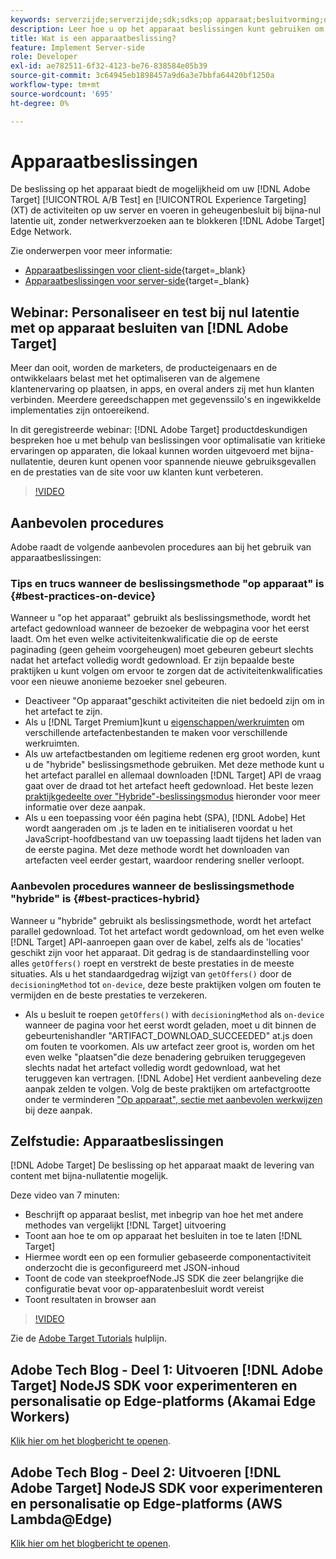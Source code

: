 ```yaml
---
keywords: serverzijde;serverzijde;sdk;sdks;op apparaat;besluitvorming;op apparaat;op apparaat;nul latentie;latentie;dichtbij-nul;node.js
description: Leer hoe u op het apparaat beslissingen kunt gebruiken om uw [!DNL Target] A/B en MVT activiteiten op uw server om in-geheugenbesluit bij bijna-nul latentie uit te voeren.
title: Wat is een apparaatbeslissing?
feature: Implement Server-side
role: Developer
exl-id: ae782511-6f32-4123-be76-838584e05b39
source-git-commit: 3c64945eb1898457a9d6a3e7bbfa64420bf1250a
workflow-type: tm+mt
source-wordcount: '695'
ht-degree: 0%

---
```


# Apparaatbeslissingen

De beslissing op het apparaat biedt de mogelijkheid om uw [!DNL Adobe Target] [!UICONTROL A/B Test] en [!UICONTROL Experience Targeting] (XT) de activiteiten op uw server en voeren in geheugenbesluit bij bijna-nul latentie uit, zonder netwerkverzoeken aan te blokkeren [!DNL Adobe Target] Edge Network.

Zie onderwerpen voor meer informatie:

* [Apparaatbeslissingen voor client-side](https://developer.adobe.com/target/implement/client-side/){target=_blank}
* [Apparaatbeslissingen voor server-side](https://developer.adobe.com/target/implement/server-side/sdk-guides/on-device-decisioning/){target=_blank}

## Webinar: Personaliseer en test bij nul latentie met op apparaat besluiten van [!DNL Adobe Target]

Meer dan ooit, worden de marketers, de producteigenaars en de ontwikkelaars belast met het optimaliseren van de algemene klantenervaring op plaatsen, in apps, en overal anders zij met hun klanten verbinden. Meerdere gereedschappen met gegevenssilo&#39;s en ingewikkelde implementaties zijn ontoereikend.

In dit geregistreerde webinar: [!DNL Adobe Target] productdeskundigen bespreken hoe u met behulp van beslissingen voor optimalisatie van kritieke ervaringen op apparaten, die lokaal kunnen worden uitgevoerd met bijna-nullatentie, deuren kunt openen voor spannende nieuwe gebruiksgevallen en de prestaties van de site voor uw klanten kunt verbeteren.

>[!VIDEO](https://video.tv.adobe.com/v/328148)

## Aanbevolen procedures

Adobe raadt de volgende aanbevolen procedures aan bij het gebruik van apparaatbeslissingen:

### Tips en trucs wanneer de beslissingsmethode &quot;op apparaat&quot; is {#best-practices-on-device}

Wanneer u &quot;op het apparaat&quot; gebruikt als beslissingsmethode, wordt het artefact gedownload wanneer de bezoeker de webpagina voor het eerst laadt. Om het even welke activiteitenkwalificatie die op de eerste paginading (geen geheim voorgeheugen) moet gebeuren gebeurt slechts nadat het artefact volledig wordt gedownload. Er zijn bepaalde beste praktijken u kunt volgen om ervoor te zorgen dat de activiteitenkwalificaties voor een nieuwe anonieme bezoeker snel gebeuren.

* Deactiveer &quot;Op apparaat&quot;geschikt activiteiten die niet bedoeld zijn om in het artefact te zijn.
* Als u [!DNL Target Premium]kunt u [eigenschappen/werkruimten](/help/main/administrating-target/c-user-management/property-channel/property-channel.md) om verschillende artefactenbestanden te maken voor verschillende werkruimten.
* Als uw artefactbestanden om legitieme redenen erg groot worden, kunt u de &quot;hybride&quot; beslissingsmethode gebruiken. Met deze methode kunt u het artefact parallel en allemaal downloaden [!DNL Target] API de vraag gaat over de draad tot het artefact heeft gedownload. Het beste lezen [praktijkgedeelte over &quot;Hybride&quot;-beslissingsmodus](#best-practices-hybrid) hieronder voor meer informatie over deze aanpak.
* Als u een toepassing voor één pagina hebt (SPA), [!DNL Adobe] Het wordt aangeraden om .js te laden en te initialiseren voordat u het JavaScript-hoofdbestand van uw toepassing laadt tijdens het laden van de eerste pagina. Met deze methode wordt het downloaden van artefacten veel eerder gestart, waardoor rendering sneller verloopt.

### Aanbevolen procedures wanneer de beslissingsmethode &quot;hybride&quot; is {#best-practices-hybrid}

Wanneer u &quot;hybride&quot; gebruikt als beslissingsmethode, wordt het artefact parallel gedownload. Tot het artefact wordt gedownload, om het even welke [!DNL Target] API-aanroepen gaan over de kabel, zelfs als de &#39;locaties&#39; geschikt zijn voor het apparaat. Dit gedrag is de standaardinstelling voor alles `getOffers()` roept en verstrekt de beste prestaties in de meeste situaties. Als u het standaardgedrag wijzigt van `getOffers()` door de `decisioningMethod` tot `on-device`, deze beste praktijken volgen om fouten te vermijden en de beste prestaties te verzekeren.

* Als u besluit te roepen `getOffers()` with `decisioningMethod` als `on-device` wanneer de pagina voor het eerst wordt geladen, moet u dit binnen de gebeurtenishandler &quot;ARTIFACT_DOWNLOAD_SUCCEEDED&quot; at.js doen om fouten te voorkomen. Als uw artefact zeer groot is, worden om het even welke &quot;plaatsen&quot;die deze benadering gebruiken teruggegeven slechts nadat het artefact volledig wordt gedownload, wat het teruggeven kan vertragen. [!DNL Adobe] Het verdient aanbeveling deze aanpak zelden te volgen. Volg de beste praktijken om artefactgrootte onder te verminderen [&quot;Op apparaat&quot;, sectie met aanbevolen werkwijzen](#best-practices-on-device) bij deze aanpak.

## Zelfstudie: Apparaatbeslissingen

[!DNL Adobe Target] De beslissing op het apparaat maakt de levering van content met bijna-nullatentie mogelijk.

Deze video van 7 minuten:

* Beschrijft op apparaat beslist, met inbegrip van hoe het met andere methodes van vergelijkt [!DNL Target] uitvoering
* Toont aan hoe te om op apparaat het besluiten in toe te laten [!DNL Target]
* Hiermee wordt een op een formulier gebaseerde componentactiviteit onderzocht die is geconfigureerd met JSON-inhoud
* Toont de code van steekproefNode.JS SDK die zeer belangrijke die configuratie bevat voor op-apparatenbesluit wordt vereist
* Toont resultaten in browser aan

>[!VIDEO](https://video.tv.adobe.com/v/329032)

Zie de [Adobe Target Tutorials](https://experienceleague.adobe.com/docs/target-learn/tutorials/overview.html) hulplijn.

## Adobe Tech Blog - Deel 1: Uitvoeren [!DNL Adobe Target] NodeJS SDK voor experimenteren en personalisatie op Edge-platforms (Akamai Edge Workers)

[Klik hier om het blogbericht te openen](https://medium.com/adobetech/part-1-run-adobe-target-nodejs-sdk-for-experimentation-and-personalization-on-edge-platforms-4d8660964ed9).

## Adobe Tech Blog - Deel 2: Uitvoeren [!DNL Adobe Target] NodeJS SDK voor experimenteren en personalisatie op Edge-platforms (AWS Lambda@Edge)

[Klik hier om het blogbericht te openen](https://medium.com/adobetech/part-2-run-adobe-target-nodejs-sdk-for-experimentation-and-personalization-on-edge-platforms-aws-4d6bdac24563).